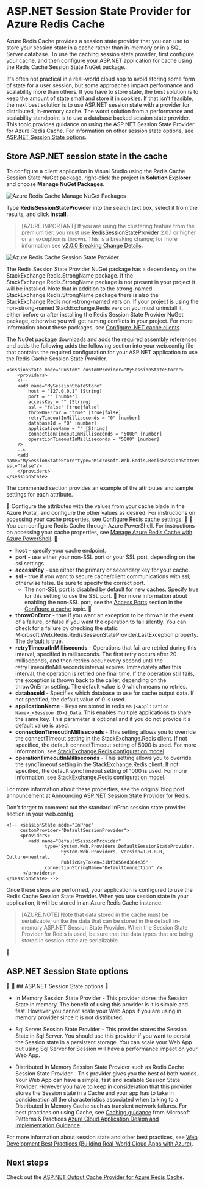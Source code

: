 <properties
	pageTitle="Cache ASP.NET Session State Provider | Azure"
	description="Learn how to store ASP.NET Session State using Azure Redis Cache"
	services="redis-cache"
	documentationCenter="na"
	authors="steved0x"
	manager="douge"
	editor="tysonn" />
<tags
	ms.service="cache"
	ms.date="04/27/2016"
	wacn.date=""/>

# ASP.NET Session State Provider for Azure Redis Cache

Azure Redis Cache provides a session state provider that you can use to store your session state in a cache rather than in-memory or in a SQL Server database. To use the caching session state provider, first configure your cache, and then configure your ASP.NET application for cache using the Redis Cache Session State NuGet package.

It's often not practical in a real-world cloud app to avoid storing some form of state for a user session, but some approaches impact performance and scalability more than others. If you have to store state, the best solution is to keep the amount of state small and store it in cookies. If that isn't feasible, the next best solution is to use ASP.NET session state with a provider for distributed, in-memory cache. The worst solution from a performance and scalability standpoint is to use a database backed session state provider. This topic provides guidance on using the ASP.NET Session State Provider for Azure Redis Cache. For information on other session state options, see [ASP.NET Session State options](#aspnet-session-state-options).

## Store ASP.NET session state in the cache

To configure a client application in Visual Studio using the Redis Cache Session State NuGet package, right-click the project in **Solution Explorer** and choose **Manage NuGet Packages**.

![Azure Redis Cache Manage NuGet Packages](./media/cache-aspnet-session-state-provider/redis-cache-manage-nuget-menu.png)

Type **RedisSessionStateProvider** into the search text box, select it from the results, and click **Install**.

>[AZURE.IMPORTANT] If you are using the clustering feature from the premium tier, you must use [RedisSessionStateProvider](https://www.nuget.org/packages/Microsoft.Web.RedisSessionStateProvider) 2.0.1 or higher or an exception is thrown. This is a breaking change; for more information see [v2.0.0 Breaking Change Details](https://github.com/Azure/aspnet-redis-providers/wiki/v2.0.0-Breaking-Change-Details).

![Azure Redis Cache Session State Provider](./media/cache-aspnet-session-state-provider/redis-cache-session-state-provider.png)

The Redis Session State Provider NuGet package has a dependency on the StackExchange.Redis.StrongName package. If the StackExchange.Redis.StrongName package is not present in your project it will be installed. Note that in addition to the strong-named StackExchange.Redis.StrongName package there is also the StackExchange.Redis non-strong-named version. If your project is using the non-strong-named StackExchange.Redis version you must uninstall it, either before or after installing the Redis Session State Provider NuGet package, otherwise you will get naming conflicts in your project. For more information about these packages, see [Configure .NET cache clients](/documentation/articles/cache-dotnet-how-to-use-azure-redis-cache/#configure-the-cache-clients).

The NuGet package downloads and adds the required assembly references and adds the following adds the following section into your web.config file that contains the required configuration for your ASP.NET application to use the Redis Cache Session State Provider.

    <sessionState mode="Custom" customProvider="MySessionStateStore">
        <providers>
        <!--
		<add name="MySessionStateStore"
     	  	host = "127.0.0.1" [String]
    		port = "" [number]
    		accessKey = "" [String]
    		ssl = "false" [true|false]
    		throwOnError = "true" [true|false]
    		retryTimeoutInMilliseconds = "0" [number]
    		databaseId = "0" [number]
    		applicationName = "" [String]
    		connectionTimeoutInMilliseconds = "5000" [number]
    		operationTimeoutInMilliseconds = "5000" [number]
		/>
        -->
		<add name="MySessionStateStore"type="Microsoft.Web.Redis.RedisSessionStateProvider"host="127.0.0.1"accessKey="" ssl="false"/>
        </providers>
    </sessionState>

The commented section provides an example of the attributes and sample settings for each attribute.


Configure the attributes with the values from your cache blade in the Azure Portal, and configure the other values as desired. For instructions on accessing your cache properties, see [Configure Redis cache settings](/documentation/articles/cache-configure/#configure-redis-cache-settings).


You can configure Redis Cache through Azure PowerShell. For instructions on accessing your cache properties, see [Manage Azure Redis Cache with Azure PowerShell](/documentation/articles/cache-howto-manage-redis-cache-powershell/).


-	**host** - specify your cache endpoint.
-	**port** - use either your non-SSL port or your SSL port, depending on the ssl settings.
-	**accessKey** - use either the primary or secondary key for your cache.
-	**ssl** - true if you want to secure cache/client communications with ssl; otherwise false. Be sure to specify the correct port.
	-	The non-SSL port is disabled by default for new caches. Specify true for this setting to use the SSL port.  For more information about enabling the non-SSL port, see the [Access Ports](/documentation/articles/cache-configure/#access-ports) section in the [Configure a cache](/documentation/articles/cache-configure/) topic. 
-	**throwOnError** - true if you want an exception to be thrown in the event of a failure, or false if you want the operation to fail silently. You can check for a failure by checking the static Microsoft.Web.Redis.RedisSessionStateProvider.LastException property. The default is true.
-	**retryTimeoutInMilliseconds** - Operations that fail are retried during this interval, specified in milliseconds. The first retry occurs after 20 milliseconds, and then retries occur every second until the retryTimeoutInMilliseconds interval expires. Immediately after this interval, the operation is retried one final time. If the operation still fails, the exception is thrown back to the caller, depending on the throwOnError setting. The default value is 0 which means no retries.
-	**databaseId** - Specifies which database to use for cache output data. If not specified, the default value of 0 is used.
-	**applicationName** - Keys are stored in redis as `{<Application Name>_<Session ID>}_Data`. This enables multiple applications to share the same key. This parameter is optional and if you do not provide it a default value is used.
-	**connectionTimeoutInMilliseconds** - This setting allows you to override the connectTimeout setting in the StackExchange.Redis client. If not specified, the default connectTimeout setting of 5000 is used. For more information, see [StackExchange.Redis configuration model](http://go.microsoft.com/fwlink/?LinkId=398705).
-	**operationTimeoutInMilliseconds** - This setting allows you to override the syncTimeout setting in the StackExchange.Redis client. If not specified, the default syncTimeout setting of 1000 is used. For more information, see [StackExchange.Redis configuration model](http://go.microsoft.com/fwlink/?LinkId=398705).

For more information about these properties, see the original blog post announcement at [Announcing ASP.NET Session State Provider for Redis](http://blogs.msdn.com/b/webdev/archive/2014/05/12/announcing-asp-net-session-state-provider-for-redis-preview-release.aspx).

Don't forget to comment out the standard InProc session state provider section in your web.config.

    <!-- <sessionState mode="InProc"
         customProvider="DefaultSessionProvider">
         <providers>
            <add name="DefaultSessionProvider"
                  type="System.Web.Providers.DefaultSessionStateProvider,
                        System.Web.Providers, Version=1.0.0.0, Culture=neutral,
                        PublicKeyToken=31bf3856ad364e35"
                  connectionStringName="DefaultConnection" />
          </providers>
    </sessionState> -->

Once these steps are performed, your application is configured to use the Redis Cache Session State Provider. When you use session state in your application, it will be stored in an Azure Redis Cache instance.

>[AZURE.NOTE] Note that data stored in the cache must be serializable, unlike the data that can be stored in the default in-memory ASP.NET Session State Provider. When the Session State Provider for Redis is used, be sure that the data types that are being stored in session state are serializable.


## ASP.NET Session State options


##<a name="aspnet-session-state-options"></a> ASP.NET Session State options


- In Memory Session State Provider - This provider stores the Session State in memory. The benefit of using this provider is it is simple and fast. However you cannot scale your Web Apps if you are using in memory provider since it is not distributed.

- Sql Server Session State Provider - This provider stores the Session State in Sql Server. You should use this provider if you want to persist the Session state in a persistent storage. You can scale your Web App but using Sql Server for Session will have a performance impact on your Web App.

- Distributed In Memory Session State Provider such as Redis Cache Session State Provider - This provider gives you the best of both worlds. Your Web App can have a simple, fast and scalable Session State Provider. However you have to keep in consideration that this provider stores the Session state in a Cache and your app has to take in consideration all the characteristics associated when talking to a Distributed In Memory Cache such as transient network failures. For best practices on using Cache, see [Caching guidance](https://github.com/mspnp/azure-guidance/blob/master/Caching.md) from Microsoft Patterns & Practices [Azure Cloud Application Design and Implementation Guidance](https://github.com/mspnp/azure-guidance).

For more information about session state and other best practices, see [Web Development Best Practices (Building Real-World Cloud Apps with Azure)](http://www.asp.net/aspnet/overview/developing-apps-with-windows-azure/building-real-world-cloud-apps-with-windows-azure/web-development-best-practices).

## Next steps

Check out the [ASP.NET Output Cache Provider for Azure Redis Cache](/documentation/articles/cache-aspnet-output-cache-provider/).
